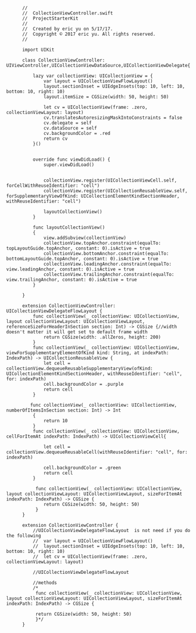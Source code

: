           //
          //  CollectionViewController.swift
          //  ProjectStarterKit
          //
          //  Created by eric yu on 5/17/17.
          //  Copyright © 2017 eric yu. All rights reserved.
          //

          import UIKit

          class CollectionViewController: UIViewController,UICollectionViewDataSource,UICollectionViewDelegate{

              lazy var collectionView: UICollectionView = {
                  var layout = UICollectionViewFlowLayout()
                  layout.sectionInset = UIEdgeInsets(top: 10, left: 10, bottom: 10, right: 10)
                  layout.itemSize = CGSize(width: 50, height: 50)

                  let cv = UICollectionView(frame: .zero, collectionViewLayout: layout)
                  cv.translatesAutoresizingMaskIntoConstraints = false
                  cv.delegate = self
                  cv.dataSource = self
                  cv.backgroundColor = .red
                  return cv
              }()


              override func viewDidLoad() {
                  super.viewDidLoad()


                  collectionView.register(UICollectionViewCell.self, forCellWithReuseIdentifier: "cell")
                  collectionView.register(UICollectionReusableView.self, forSupplementaryViewOfKind: UICollectionElementKindSectionHeader, withReuseIdentifier: "cell")

                  layoutCollectionView()
              }

              func layoutCollectionView()
              {
                  view.addSubview(collectionView)
                  collectionView.topAnchor.constraint(equalTo: topLayoutGuide.topAnchor, constant: 0).isActive = true
                  collectionView.bottomAnchor.constraint(equalTo: bottomLayoutGuide.topAnchor, constant: 0).isActive = true
                  collectionView.leadingAnchor.constraint(equalTo: view.leadingAnchor, constant: 0).isActive = true
                  collectionView.trailingAnchor.constraint(equalTo: view.trailingAnchor, constant: 0).isActive = true
              }

          }

          extension CollectionViewController: UICollectionViewDelegateFlowLayout {
              func collectionView(_ collectionView: UICollectionView, layout collectionViewLayout: UICollectionViewLayout, referenceSizeForHeaderInSection section: Int) -> CGSize {//width doesn't matter it will get set to default frame width
                  return CGSize(width: .allZeros, height: 200)
              }
              func collectionView(_ collectionView: UICollectionView, viewForSupplementaryElementOfKind kind: String, at indexPath: IndexPath) -> UICollectionReusableView {
                  let cell = collectionView.dequeueReusableSupplementaryView(ofKind: UICollectionElementKindSectionHeader, withReuseIdentifier: "cell", for: indexPath)
                  cell.backgroundColor = .purple
                  return cell
              }

             func collectionView(_ collectionView: UICollectionView, numberOfItemsInSection section: Int) -> Int
              {
                  return 10
              }
              func collectionView(_ collectionView: UICollectionView, cellForItemAt indexPath: IndexPath) -> UICollectionViewCell{

                  let cell = collectionView.dequeueReusableCell(withReuseIdentifier: "cell", for: indexPath)

                  cell.backgroundColor = .green
                  return cell
              }

               func collectionView(_ collectionView: UICollectionView, layout collectionViewLayout: UICollectionViewLayout, sizeForItemAt indexPath: IndexPath) -> CGSize {
                  return CGSize(width: 50, height: 50)
               }
          }

          extension CollectionViewController {
              //UICollectionViewDelegateFlowLayout  is not need if you do the following
              //  var layout = UICollectionViewFlowLayout()
              //  layout.sectionInset = UIEdgeInsets(top: 10, left: 10, bottom: 10, right: 10)
              //  let cv = UICollectionView(frame: .zero, collectionViewLayout: layout)

              //UICollectionViewDelegateFlowLayout 

              //methods
              /*
               func collectionView(_ collectionView: UICollectionView, layout collectionViewLayout: UICollectionViewLayout, sizeForItemAt indexPath: IndexPath) -> CGSize {

               return CGSize(width: 50, height: 50)
               }*/
          }
